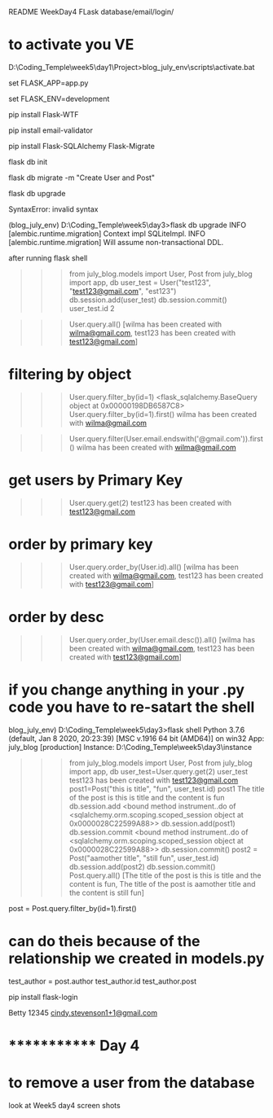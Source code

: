 
README
WeekDay4 FLask database/email/login/


# to activate you VE
D:\Coding_Temple\week5\day1\Project>blog_july_env\scripts\activate.bat



set FLASK_APP=app.py

set FLASK_ENV=development

pip install Flask-WTF

pip install email-validator

pip install Flask-SQLAlchemy Flask-Migrate

flask db init

flask db migrate -m "Create User and Post"

flask db upgrade


SyntaxError: invalid syntax

(blog_july_env) D:\Coding_Temple\week5\day3>flask db upgrade
INFO  [alembic.runtime.migration] Context impl SQLiteImpl.
INFO  [alembic.runtime.migration] Will assume non-transactional DDL.

after running flask shell

>>> from july_blog.models import User, Post
>>> from july_blog import app, db
>>> user_test = User("test123", "test123@gmail.com", "est123")  
>>> db.session.add(user_test)
>>> db.session.commit() 
>>> user_test.id
2
>>>

>>> User.query.all()
[wilma has been created with wilma@gmail.com, test123 has been created with test123@gmail.com]
# filtering  by object
>>> User.query.filter_by(id=1)
<flask_sqlalchemy.BaseQuery object at 0x00000198DB6587C8>
>>> User.query.filter_by(id=1).first()
wilma has been created with wilma@gmail.com
>>>

>>> User.query.filter(User.email.endswith('@gmail.com')).first()
wilma has been created with wilma@gmail.com
>>> 

# get users by Primary Key

>>> User.query.get(2) 
test123 has been created with test123@gmail.com
>>>

# order by primary key
>>> User.query.order_by(User.id).all() 
[wilma has been created with wilma@gmail.com, test123 has been created with test123@gmail.com]


# order by desc
>>> User.query.order_by(User.email.desc()).all()
[wilma has been created with wilma@gmail.com, test123 has been created with test123@gmail.com]
>>>
>>> 

# if you change anything in your  .py code you have to re-satart the shell


blog_july_env) D:\Coding_Temple\week5\day3>flask shell
Python 3.7.6 (default, Jan  8 2020, 20:23:39) [MSC v.1916 64 bit (AMD64)] on win32
App: july_blog [production]
Instance: D:\Coding_Temple\week5\day3\instance
>>> from july_blog.models import User, Post
>>> from july_blog import app, db
>>> user_test=User.query.get(2)
>>> user_test
test123 has been created with test123@gmail.com
>>> post1=Post("this is title", "fun", user_test.id)
>>> post1
The title of the post is this is title
 and the content is fun
>>> db.session.add
<bound method instrument.<locals>.do of <sqlalchemy.orm.scoping.scoped_session object at 0x0000028C22599A88>>
>>> db.session.add(post1)
>>> db.session.commit
<bound method instrument.<locals>.do of <sqlalchemy.orm.scoping.scoped_session object at 0x0000028C22599A88>>
>>> db.session.commit()
>>> post2 = Post("aamother title", "still fun", user_test.id)
>>> db.session.add(post2)
>>> db.session.commit()
>>> Post.query.all()
[The title of the post is this is title
 and the content is fun, The title of the post is aamother title
 and the content is still fun]

 post = Post.query.filter_by(id=1).first()
 # can do theis because of the relationship we created in models.py
 test_author = post.author
test_author.id
 test_author.post


 pip install flask-login
 
  Betty 12345 cindy.stevenson1+1@gmail.com

 # *********** Day 4

# to remove a user from the database 
look at Week5  day4 screen shots


